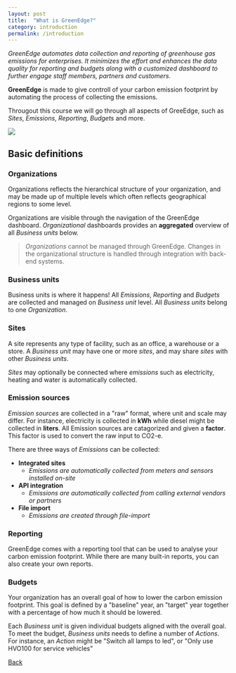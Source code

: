 ```yaml
---
layout: post
title:  "What is GreenEdge?"
category: introduction
permalink: /introduction
---
```


*GreenEdge automates data collection and reporting of greenhouse gas emissions for enterprises. It minimizes the effort and enhances the data quality for reporting and budgets along with a customized dashboard to further engage staff members, partners and customers.*

**GreenEdge** is made to give controll of your carbon emission footprint by automating the process of collecting the emissions.

Througout this course we will go through all aspects of GreeEdge, such as *Sites*, *Emissions*, *Reporting*, *Budgets* and more.

<img src="assets/images/introduction_1.png">

## Basic definitions

### Organizations
Organizations reflects the hierarchical structure of your organization, and may be made up of multiple levels which often reflects geographical regions to some level.

Organizations are visible through the navigation of the GreenEdge dashboard. *Organizational* dashboards provides an **aggregated** overview of all *Business units* below.

> *Organizations* cannot be managed through GreenEdge. Changes in the organizational structure is handled through integration with back-end systems.

### Business units
Business units is where it happens! All *Emissions*, *Reporting* and *Budgets* are collected and managed on *Business unit* level. All *Business units* belong to one *Organization*.

### Sites
A site represents any type of facility, such as an office, a warehouse or a store. A *Business unit* may have one or more *sites*, and may share *sites* with other *Business units*.

*Sites* may optionally be connected where *emissions* such as electricity, heating and water is automatically collected.

### Emission sources
*Emission sources* are collected in a "raw" format, where unit and scale may differ. For instance, electricity is collected in **kWh** while diesel might be collected in **liters**. All Emission sources are catagorized and given a **factor**. This factor is used to convert the raw input to CO2-e.

There are three ways of *Emissions* can be collected:
* **Integrated sites**
    * *Emissions are automatically collected from meters and sensors installed on-site*
* **API integration**
    * *Emissions are automatically collected from calling external vendors or partners*
* **File import**
    * *Emissions are created through file-import*

### Reporting
GreenEdge comes with a reporting tool that can be used to analyse your carbon emission footprint. While there are many built-in reports, you can also create your own reports.

### Budgets
Your organization has an overall goal of how to lower the carbon emission footprint. This goal is defined by a "baseline" year, an "target" year together with a percentage of how much it should be lowered.

Each *Business unit* is given individual budgets aligned with the overall goal. To meet the budget, *Business units* needs to define a number of *Actions*. For instance, an *Action* might be "Switch all lamps to led", or "Only use HVO100 for service vehicles"

<a class="offset-5 btn btn-success btn-lg" href="/" role="button">Back</a>
